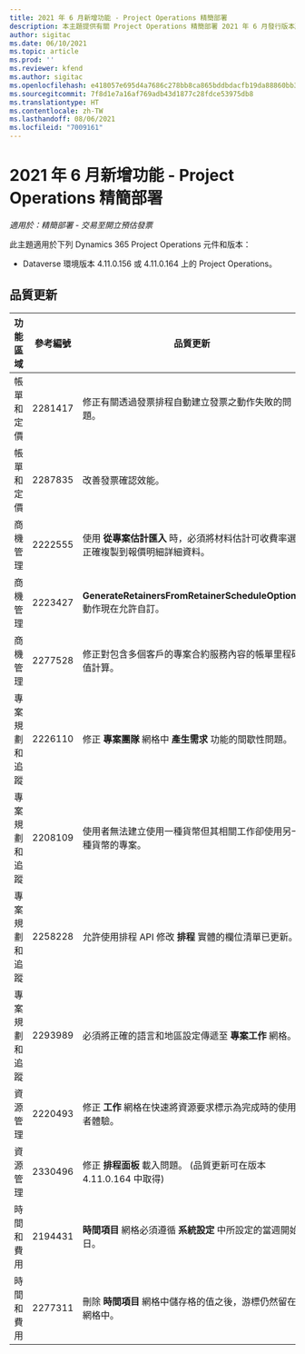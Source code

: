 ```yaml
---
title: 2021 年 6 月新增功能 - Project Operations 精簡部署
description: 本主題提供有關 Project Operations 精簡部署 2021 年 6 月發行版本所提供品質更新的資訊。
author: sigitac
ms.date: 06/10/2021
ms.topic: article
ms.prod: ''
ms.reviewer: kfend
ms.author: sigitac
ms.openlocfilehash: e418057e695d4a7686c278bb8ca865bddbdacfb19da88860bb35dd39ab852091
ms.sourcegitcommit: 7f8d1e7a16af769adb43d1877c28fdce53975db8
ms.translationtype: HT
ms.contentlocale: zh-TW
ms.lasthandoff: 08/06/2021
ms.locfileid: "7009161"
---
```

# <a name="whats-new-june-2021---project-operations-lite-deployment"></a>2021 年 6 月新增功能 - Project Operations 精簡部署

_適用於：精簡部署 - 交易至開立預估發票_

此主題適用於下列 Dynamics 365 Project Operations 元件和版本：

  - Dataverse 環境版本 4.11.0.156 或 4.11.0.164 上的 Project Operations。

## <a name="quality-updates"></a>品質更新

| **功能區域** | **參考編號** | **品質更新** |
| --- | --- | --- |
| 帳單和定價 | 2281417 | 修正有關透過發票排程自動建立發票之動作失敗的問題。 |
| 帳單和定價 | 2287835 |   改善發票確認效能。 |
| 商機管理 | 2222555 | 使用 **從專案估計匯入** 時，必須將材料估計可收費率選正確複製到報價明細詳細資料。 |
| 商機管理 | 2223427 | **GenerateRetainersFromRetainerScheduleOptions** 動作現在允許自訂。 |
| 商機管理 | 2277528 | 修正對包含多個客戶的專案合約服務內容的帳單里程碑值計算。 |
| 專案規劃和追蹤 | 2226110 | 修正 **專案團隊** 網格中 **產生需求** 功能的間歇性問題。 |
| 專案規劃和追蹤 | 2208109 | 使用者無法建立使用一種貨幣但其相關工作卻使用另一種貨幣的專案。 |
| 專案規劃和追蹤 | 2258228 | 允許使用排程 API 修改 **排程** 實體的欄位清單已更新。 |
| 專案規劃和追蹤 | 2293989 | 必須將正確的語言和地區設定傳遞至 **專案工作** 網格。|
| 資源管理 | 2220493 | 修正 **工作** 網格在快速將資源要求標示為完成時的使用者體驗。 |
| 資源管理 | 2330496 | 修正 **排程面板** 載入問題。 (品質更新可在版本 4.11.0.164 中取得) |
| 時間和費用 | 2194431 | **時間項目** 網格必須遵循 **系統設定** 中所設定的當週開始日。 |
| 時間和費用 | 2277311 | 刪除 **時間項目** 網格中儲存格的值之後，游標仍然留在網格中。 |
